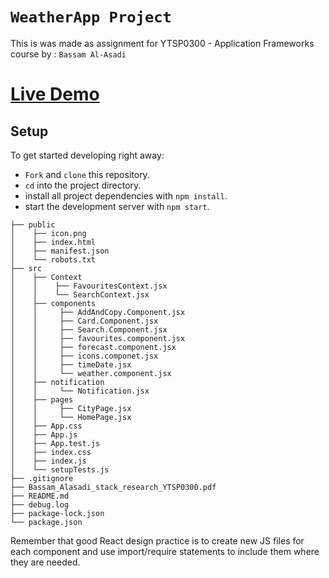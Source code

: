 # `WeatherApp Project`

This is was made as assignment for YTSP0300 - Application Frameworks course by : `Bassam Al-Asadi`

# [Live Demo](https://bassamalasadi.github.io/weatherapp/#/)

## Setup

To get started developing right away:
* `Fork` and `clone` this repository.
* `cd` into the project directory.
* install all project dependencies with `npm install`.
* start the development server with `npm start`.

```
├── public
│    ├── icon.png
│    ├── index.html
│    ├── manifest.json
│    └── robots.txt
├── src
│    ├── Context
│    │    ├── FavouritesContext.jsx
│    │    └── SearchContext.jsx
│    ├── components
│    │     ├── AddAndCopy.Component.jsx
│    │     ├── Card.Component.jsx
│    │     ├── Search.Component.jsx
│    │     ├── favourites.component.jsx
│    │     ├── forecast.component.jsx
│    │     ├── icons.componet.jsx
│    │     ├── timeDate.jsx
│    │     └── weather.component.jsx
│    ├── notification
│    │     └── Notification.jsx
│    ├── pages
│    │     ├── CityPage.jsx
│    │     └── HomePage.jsx
│    ├── App.css
│    ├── App.js
│    ├── App.test.js
│    ├── index.css
│    ├── index.js
│    └── setupTests.js
├── .gitignore
├── Bassam_Alasadi_stack_research_YTSP0300.pdf
├── README.md
├── debug.log
├── package-lock.json
└── package.json
```
Remember that good React design practice is to create new JS files for each component and use import/require statements to include them where they are needed.
